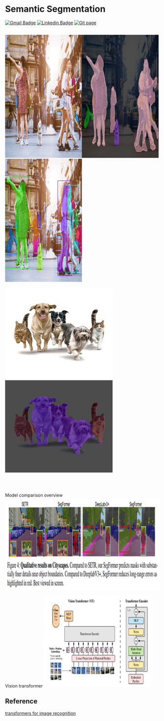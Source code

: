 # Semantic Segmentation


[![Gmail Badge](https://img.shields.io/badge/Gmail-d14836?style=flat-square&logo=Gmail&logoColor=white&link=mailto:reejugn.kim@gmail.com)](mailto:reejung.kim@gmail.com) 
[![Linkedin Badge](https://img.shields.io/badge/-LinkedIn-blue?style=flat-square&logo=Linkedin&logoColor=white&link=www.linkedin.com/in/reejungkim/)](https://www.linkedin.com/in/reejungkim/) 
[![Git page](http://img.shields.io/badge/-Portfolio-black?style=flat-square&logo=github&link=https://reejungkim.github.io/)](https://reejungkim.github.io/)
<br></br>

<img src='imgs/people-street-city.jpg' height='400' width='250'><img src='imgs/people-street-city_masked.jpg' height='400' width='250'><img src='imgs/people-street-city_masked_coco.jpg' height='400' width='250'>


<img src='imgs/catsdogs2.jpg' height='300' width='350'><img src='imgs/catsdogs2_masked.jpg' height='300' width='350'>

<br></br>



Model comparison overview
<img src='imgs/model_comparison.png' height='300' width='850'>


Vision transformer
<img src='imgs/vit_explained.png' height='300' width='350'>

## Reference
[transformers for image recognition](https://arxiv.org/pdf/2010.11929.pdf)



<!-- <img src='imgs/colormap.png' height='500' width='350'>
